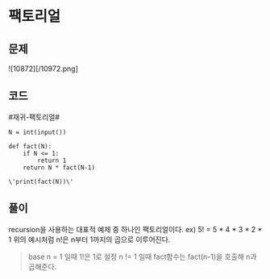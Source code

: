 팩토리얼
==========================================================
문제
----------------------------------------------------------
![10872][/10972.png]

코드
----------------------------------------------------------
#재귀-팩토리얼#

    N = int(input())

    def fact(N):
        if N <= 1:
            return 1
        return N * fact(N-1)

    \'print(fact(N))\'


풀이
----------------------------------------------------------
recursion을 사용하는 대표적 예제 중 하나인 팩토리얼이다.
ex) 5! = 5 * 4 * 3 * 2 * 1
위의 예시처럼 n!은 n부터 1까지의 곱으로 이루어진다.
> base n = 1 일때 1!은 1로 설정
> n != 1 일때 fact함수는 fact(n-1)을 호출해 n과 곱해준다.
